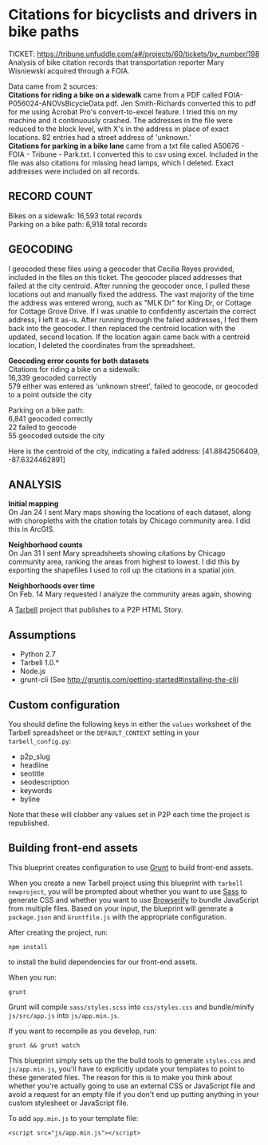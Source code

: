# Citations for bicyclists and drivers in bike paths

TICKET: https://tribune.unfuddle.com/a#/projects/60/tickets/by_number/198
Analysis of bike citation records that transportation reporter Mary Wisniewski acquired through a FOIA. 

Data came from 2 sources:  
**Citations for riding a bike on a sidewalk** came from a PDF called FOIA-P056024-ANOVsBicycleData.pdf. Jen Smith-Richards converted this to pdf for me using Acrobat Pro's convert-to-excel feature. I tried this on my machine and it continuously crashed.   The addresses in the file were reduced to the block level, with X's in the address in place of exact locations. 82 entries had a street address of 'unknown.'  
**Citations for parking in a bike lane** came from a txt file called A50676 - FOIA - Tribune - Park.txt. I converted this to csv using excel. Included in the file was also citations for missing head lamps, which I deleted.  Exact addresses were included on all records.  

RECORD COUNT
--------------------
Bikes on a sidewalk:  16,593 total records  
Parking on a bike path: 6,918 total records  

GEOCODING
----------------
I geocoded these files using a geocoder that Cecilia Reyes provided, included in the files on this ticket. The geocoder placed addresses that failed at the city centroid. After running the geocoder once, I pulled these locations out and manually fixed the address. The vast majority of the time the address was entered wrong, such as "MLK Dr" for King Dr, or Cottage for Cottage Grove Drive. If I was unable to confidently ascertain the correct address, I left it as-is. After running through the failed addresses, I fed them back into the geocoder. I then replaced the centroid location with the updated, second location. If the location again came back with a centroid location, I deleted the coordinates from the spreadsheet.  

**Geocoding error counts for both datasets**  
Citations for riding a bike on a sidewalk:   
16,339 geocoded correctly  
579 either was entered as 'unknown street', failed to geocode, or geocoded to a point outside the city  

Parking on a bike path:  
6,841 geocoded correctly  
22 failed to geocode  
55 geocoded outside the city  

Here is the centroid of the city, indicating a failed address: [41.8842506409, -87.6324462891]


ANALYSIS
-----------
**Initial mapping**  
On Jan 24 I sent Mary maps showing the locations of each dataset, along with choropleths with the citation totals by Chicago community area.  I did this in ArcGIS.

**Neighborhood counts**  
On Jan 31 I sent Mary spreadsheets showing citations by Chicago community area, ranking the areas from highest to lowest. I did this by exporting the shapefiles I used to roll up the citations in a spatial join.  

**Neighborhoods over time**  
On Feb. 14 Mary requested I analyze the community areas again, showing 





A [Tarbell](http://tarbell.io) project that publishes to a P2P HTML Story.

Assumptions
-----------

* Python 2.7
* Tarbell 1.0.\*
* Node.js
* grunt-cli (See http://gruntjs.com/getting-started#installing-the-cli)

Custom configuration
--------------------

You should define the following keys in either the `values` worksheet of the Tarbell spreadsheet or the `DEFAULT_CONTEXT` setting in your `tarbell_config.py`:

* p2p\_slug
* headline 
* seotitle
* seodescription
* keywords
* byline

Note that these will clobber any values set in P2P each time the project is republished.  

Building front-end assets
-------------------------

This blueprint creates configuration to use [Grunt](http://gruntjs.com/) to build front-end assets.

When you create a new Tarbell project using this blueprint with `tarbell newproject`, you will be prompted about whether you want to use [Sass](http://sass-lang.com/) to generate CSS and whether you want to use  [Browserify](http://browserify.org/) to bundle JavaScript from multiple files.  Based on your input, the blueprint will generate a `package.json` and `Gruntfile.js` with the appropriate configuration.

After creating the project, run:

    npm install

to install the build dependencies for our front-end assets.

When you run:

    grunt

Grunt will compile `sass/styles.scss` into `css/styles.css` and bundle/minify `js/src/app.js` into `js/app.min.js`.

If you want to recompile as you develop, run:

    grunt && grunt watch

This blueprint simply sets up the the build tools to generate `styles.css` and `js/app.min.js`, you'll have to explicitly update your templates to point to these generated files.  The reason for this is to make you think about whether you're actually going to use an external CSS or JavaScript file and avoid a request for an empty file if you don't end up putting anything in your custom stylesheet or JavaScript file.

To add `app.min.js` to your template file:

    
    <script src="js/app.min.js"></script>
    